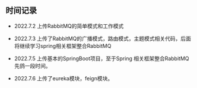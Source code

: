 ## 时间记录

- 2022.7.2 上传RabbitMQ的简单模式和工作模式

- 2022.7.3 上传了RabbitMQ的广播模式，路由模式，主题模式相关代码，后面将继续学习spring相关框架整合RabbitMQ

- 2022.7.5 上传基本的SpringBoot项目，至于Spring 相关框架整合RabbitMQ先鸽一段时间。

- 2022.7.6 上传了eureka模块，feign模块。
